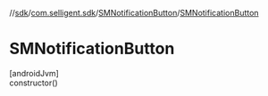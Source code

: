 //[sdk](../../../index.md)/[com.selligent.sdk](../index.md)/[SMNotificationButton](index.md)/[SMNotificationButton](-s-m-notification-button.md)

# SMNotificationButton

[androidJvm]\
constructor()
